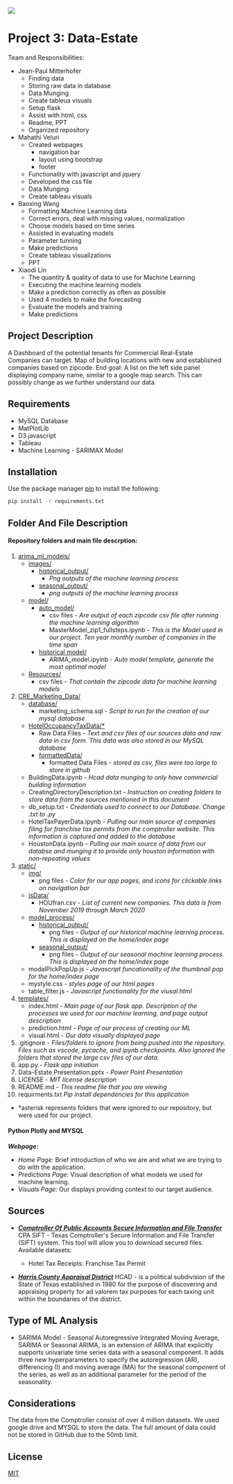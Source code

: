 
![](https://www.xendoo.com/wp-content/uploads/2019/02/Benefits-Owning-Your-Small-Business-Property-Blog-795x500.jpg)

# Project 3: Data-Estate

Team and Responsibilities:
* Jean-Paul Mitterhofer
    * Finding data
    * Storing raw data in database
    * Data Munging
    * Create tableua visuals 
    * Setup flask
    * Assist with html, css
    * Readme, PPT
    * Organized repository
* Mahathi Veluri
    * Created webpages
        * navigation bar
        * layout using bootstrap 
        * footer
    * Functionality with javascript and jquery
    * Developed the css file
    * Data Munging
    * Create tableau visuals
* Baoxing Wang
    * Formatting Machine Learning data
    * Correct errors, deal with missing values, normalization
    * Choose models based on time series
    * Assisted in evaluating models
    * Parameter tunning
    * Make predictions
    * Create tableau visualizations
    * PPT
* Xiaodi Lin
    * The quantity & quality of data to use for Machine Learning
    * Executing the machine learning models
    * Make a prediction correctly as often as possible
    * Used 4 models to make the forecasting
    * Evaluate the models and training
    * Make predictions 

## Project Description

A Dashboard of the potential tenants for Commercial Real-Estate Companies can target. Map of building locations with new and established companies based on zipcode. End goal: A list on the left side panel displaying company name, similar to a google map search. This can possibly change as we further understand our data.

## 


 ## Requirements
* MySQL Database
* MatPlotLib
* D3 javascript
* Tableau
* Machine Learning - SARIMAX Model
## Installation

Use the package manager [pip](https://pip.pypa.io/en/stable/) to install the following:

```bash
pip install -r requirements.txt
```

## Folder And File Description

#### Repository folders and main file descrption:
1. [arima_ml_models/](https://github.com/jmitterh/Project_3_Potential_Marketing/tree/master/arima_ml_models)
    * [images/](https://github.com/jmitterh/Project_3_Potential_Marketing/tree/master/arima_ml_models/images)
        * [historical_output/](https://github.com/jmitterh/Project_3_Potential_Marketing/tree/master/arima_ml_models/images/historical_output)
            * *Png outputs of the machine learning process*
        * [seasonal_output/](https://github.com/jmitterh/Project_3_Potential_Marketing/tree/master/arima_ml_models/images/seasonal_output)
            * *png outputs of the machine learning process*
    * [model/](https://github.com/jmitterh/Project_3_Potential_Marketing/tree/master/arima_ml_models/models)
        * [auto_model/](https://github.com/jmitterh/Project_3_Potential_Marketing/tree/master/arima_ml_models/models/auto_model)
            * csv files - *Are output of each zipcode csv file after running the machine learning algorithm*
            * MasterModel_zip1_fullsteps.ipynb - *This is the Model used in our project. Ten year monthly number of companies in the time span*
        * [historical model/](https://github.com/jmitterh/Project_3_Potential_Marketing/tree/master/arima_ml_models/models/historical_model)
            * ARIMA_model.ipyinb - *Auto model template, generate the most optimal model*
    * [Resources/](https://github.com/jmitterh/Project_3_Potential_Marketing/tree/master/arima_ml_models/Resources)
        * csv files  - *That contain the zipcode data for machine learning models*
2. [CRE_Marketing_Data/](https://github.com/jmitterh/Project_3_Potential_Marketing/tree/master/CRE_Marketing_Data)
    * [database/](https://github.com/jmitterh/Project_3_Potential_Marketing/tree/master/CRE_Marketing_Data/database)
        * marketing_schema.sql - *Script to run for the creation of our mysql database*
    * [HotelOccupancyTaxData/*](https://drive.google.com/drive/folders/1KxHymw6Mu5s5kwpUOvlGX1K-E2O_GOQQ?usp=sharing)
        * Raw Data Files - *Text and csv files of our sources data and raw data in csv form. This data was also stored in our MySQL database*
        * [formattedData/](https://drive.google.com/drive/folders/1KxHymw6Mu5s5kwpUOvlGX1K-E2O_GOQQ?usp=sharing)
            * formatted Data Files - *stored as csv, files were too large to store in github*
    * BuildingData.ipynb - *Hcad data munging to only have commercial building information*
    * CreatingDirectoryDescription.txt - *Instruction on creating folders to store data from the sources mentioned in this document*
    * db_setup.txt - *Credentials used to connect to our Database. Change .txt to .py*
    * HotelTaxPayerData.ipynb - *Pulling our main source of companies filing for franchise tax permits from the comptroller website. This information is captured and added to the database*
    * HoustonData.ipynb - *Pulling our main source of data from our databse and munging it to provide only houston information with non-repeating values*
3. [static/](https://github.com/jmitterh/Project_3_Potential_Marketing/tree/master/static)
    * [img/](https://github.com/jmitterh/Project_3_Potential_Marketing/tree/master/static/img)
        * png files - *Color for our app pages, and icons for clickable links on navigation bar*
    * [jsData/](https://github.com/jmitterh/Project_3_Potential_Marketing/tree/master/static/jsData)
        * HOUfran.csv - *List of current new companies. This data is from November 2019 through March 2020*
    * [model_process/](https://github.com/jmitterh/Project_3_Potential_Marketing/tree/master/static/model_process)
        * [historical_output/](https://github.com/jmitterh/Project_3_Potential_Marketing/tree/master/static/model_process/historical_output)
            * png files - *Output of our historical machine learning process. This is displayed on the home/index page*
        * [seasonal_output/](https://github.com/jmitterh/Project_3_Potential_Marketing/tree/master/static/model_process/seasonal_output)
            * png files - *Output of our seasonal machine learning process. This is displayed on the home/index page*
    * modalPickPopUp.js - *Javascript funcationality of the thumbnail pop for the home/index page*
    * mystyle.css - *styles page of our html pages*
    * table_filter.js - *Javascript functionality for the viusal.html*
4. [templates/](https://github.com/jmitterh/Project_3_Potential_Marketing/tree/master/templates)
    * index.html - *Main page of our flask app. Description of the processes we used for our machine learning, and page output description*
    * prediction.html - *Page of our process of creating our ML*
    * visual.html - *Our data visually displayed page*
5. .gitignore - *Files/folders to ignore from being pushed into the repository. Files such as vscode, pycache, and ipynb checkpoints. Also ignored the folders that stored the large csv files of our data.*
6. app.py - *Flask app initiation*
7. Data-Estate Presentation.pptx - *Power Point Presentation*
8. LICENSE - *MIT license description*
9. README.md - *This readme file that you are viewing*
10. requirments.txt *Pip install dependencies for this application*

*  *asterisk represents folders that were ignored to our repository, but were used for our project.



#### Python Plotly and MYSQL
***Webpage:***
* *Home Page:* Brief introduction of who we are and what we are trying to do with the application.
* *Predictions Page:* Visual description of what models we used for machine learning.
* *Visuals Page:* Our displays providing context to our target audience. 


## Sources
* [***Comptroller Of Public Accounts Secure Information and File Transfer***](https://comptroller.texas.gov/about/policies/open-records/)
 CPA SIFT - Texas Comptroller's Secure Information and File Transfer (SIFT) system. This tool will allow you to download secured files.
 Available datasets: 

    * Hotel Tax Receipts: Franchise Tax Permit


* [***Harris County Appraisal District***](https://hcad.org/)
 HCAD - is a political subdivision of the State of Texas established in 1980 for the purpose of discovering and appraising property for ad valorem tax purposes for each taxing unit within the boundaries of the district.


## Type of ML Analysis
* SARIMA Model - Seasonal Autoregressive Integrated Moving Average, SARIMA or Seasonal ARIMA, is an extension of ARIMA that explicitly supports univariate time series data with a seasonal component.
It adds three new hyperparameters to specify the autoregression (AR), differencing (I) and moving average (MA) for the seasonal component of the series, as well as an additional parameter for the period of the seasonality.



## Considerations
The data from the Comptroller consist of over 4 million datasets. We used google drive and MYSQL to store the data. The full amount of data could not be stored in GitHub due to the 50mb limit.


## License
[MIT](https://choosealicense.com/licenses/mit/)